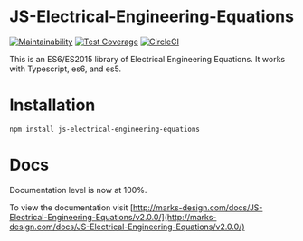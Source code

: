 # JS-Electrical-Engineering-Equations
[![Maintainability](https://api.codeclimate.com/v1/badges/53614539484a472d1b31/maintainability)](https://codeclimate.com/github/markhatchell/JS-Electrical-Engineering-Equations/maintainability)
[![Test Coverage](https://api.codeclimate.com/v1/badges/53614539484a472d1b31/test_coverage)](https://codeclimate.com/github/markhatchell/JS-Electrical-Engineering-Equations/test_coverage)
[![CircleCI](https://circleci.com/gh/markhatchell/JS-Electrical-Engineering-Equations.svg?style=svg)](https://circleci.com/gh/markhatchell/JS-Electrical-Engineering-Equations)


This is an ES6/ES2015 library of Electrical Engineering Equations. It works with Typescript, es6, and es5.

# Installation

`npm install js-electrical-engineering-equations`


# Docs

Documentation level is now at 100%.

To view the documentation visit [http://marks-design.com/docs/JS-Electrical-Engineering-Equations/v2.0.0/](http://marks-design.com/docs/JS-Electrical-Engineering-Equations/v2.0.0/)
